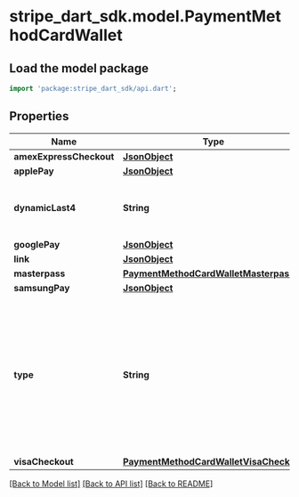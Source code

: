# stripe_dart_sdk.model.PaymentMethodCardWallet

## Load the model package
```dart
import 'package:stripe_dart_sdk/api.dart';
```

## Properties
Name | Type | Description | Notes
------------ | ------------- | ------------- | -------------
**amexExpressCheckout** | [**JsonObject**](.md) |  | [optional] 
**applePay** | [**JsonObject**](.md) |  | [optional] 
**dynamicLast4** | **String** | (For tokenized numbers only.) The last four digits of the device account number. | [optional] 
**googlePay** | [**JsonObject**](.md) |  | [optional] 
**link** | [**JsonObject**](.md) |  | [optional] 
**masterpass** | [**PaymentMethodCardWalletMasterpass**](PaymentMethodCardWalletMasterpass.md) |  | [optional] 
**samsungPay** | [**JsonObject**](.md) |  | [optional] 
**type** | **String** | The type of the card wallet, one of `amex_express_checkout`, `apple_pay`, `google_pay`, `masterpass`, `samsung_pay`, `visa_checkout`, or `link`. An additional hash is included on the Wallet subhash with a name matching this value. It contains additional information specific to the card wallet type. | 
**visaCheckout** | [**PaymentMethodCardWalletVisaCheckout**](PaymentMethodCardWalletVisaCheckout.md) |  | [optional] 

[[Back to Model list]](../README.md#documentation-for-models) [[Back to API list]](../README.md#documentation-for-api-endpoints) [[Back to README]](../README.md)


